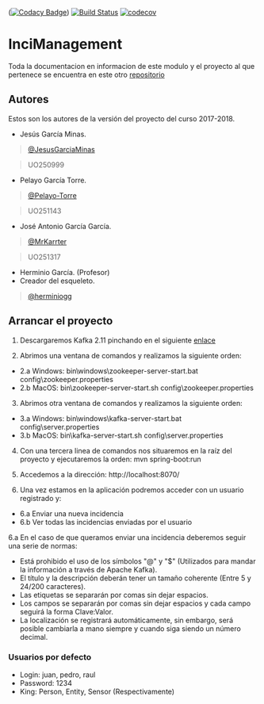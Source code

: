 ([![Codacy Badge](https://api.codacy.com/project/badge/Grade/7f82a6aac6f3414f82dfc247aa78d98e)](https://www.codacy.com/app/JesusGarciaMinas/InciManager_e2a?utm_source=github.com&amp;utm_medium=referral&amp;utm_content=Arquisoft/InciManager_e2a&amp;utm_campaign=Badge_Grade))
[![Build Status](https://travis-ci.org/Arquisoft/Agents_e2a.svg?branch=master)](https://travis-ci.org/Arquisoft/InciManager_e2a)
[![codecov](https://codecov.io/gh/Arquisoft/InciManager_e2a/branch/master/graph/badge.svg)](https://codecov.io/gh/Arquisoft/InciManager_e2a)

# InciManagement #

Toda la documentacion en informacion de este modulo y el proyecto al que pertenece se encuentra en este otro [repositorio](https://github.com/Arquisoft/inci_e2a)

## Autores ##

Estos son los autores de la versión del proyecto del curso 2017-2018.

+ Jesús García Minas.
> [@JesusGarciaMinas](https://github.com/JesusGarciaMinas)

> UO250999

+ Pelayo García Torre.
> [@Pelayo-Torre](https://github.com/Pelayo-Torre)

> UO251143

+ José Antonio García García.
> [@MrKarrter](https://github.com/MrKarrter)

> UO251317

+ Herminio García. (Profesor) 
+ Creador del esqueleto.
> [@herminiogg](https://github.com/herminiogg)

## Arrancar el proyecto

1. Descargaremos Kafka 2.11 pinchando en el siguiente [enlace](http://apache.rediris.es/kafka/1.0.1/kafka_2.11-1.0.1.tgz)

2. Abrimos una ventana de comandos y realizamos la siguiente orden:
  * 2.a Windows: bin\windows\zookeeper-server-start.bat config\zookeeper.properties
  * 2.b MacOS: bin\zookeeper-server-start.sh config\zookeeper.properties
  
3. Abrimos otra ventana de comandos y realizamos la siguiente orden:
  * 3.a Windows: bin\windows\kafka-server-start.bat config\server.properties
  * 3.b MacOS: bin\kafka-server-start.sh config\server.properties
  
4. Con una tercera linea de comandos nos situaremos en la raíz del proyecto y ejecutaremos la orden: mvn spring-boot:run

5. Accedemos a la dirección: http://localhost:8070/

6. Una vez estamos en la aplicación podremos acceder con un usuario registrado y:
  * 6.a Enviar una nueva incidencia
  * 6.b Ver todas las incidencias enviadas por el usuario
  
6.a En el caso de que queramos enviar una incidencia deberemos seguir una serie de normas:
* Está prohibido el uso de los símbolos "@" y "$" (Utilizados para mandar la información a través de Apache Kafka).
* El título y la descripción deberán tener un tamaño coherente (Entre 5 y 24/200 caracteres).
* Las etiquetas se separarán por comas sin dejar espacios.
* Los campos se separarán por comas sin dejar espacios y cada campo seguirá la forma Clave:Valor.
* La localización se registrará automáticamente, sin embargo, será posible cambiarla a mano siempre y cuando siga siendo un número decimal.
  
### Usuarios por defecto
* Login: juan, pedro, raul
* Password: 1234
* King: Person, Entity, Sensor (Respectivamente)
